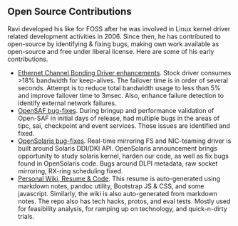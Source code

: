 
Open Source Contributions
-------------------------

Ravi developed his like for FOSS after he was involved in Linux kernel driver related development activities in 2006. Since then, he has contributed to
open-source by identifying & fixing bugs, making own work available as open-source and free under liberal license. Here are some of his early contributions.

- [Ethernet Channel Bonding Driver enhancements](https://www.kernel.org/doc/Documentation/networking/bonding.txt). Stock driver consumes >18% bandwidth for
  keep-alives. The failover time is in order of several seconds. Attempt is to reduce total bandwidth usage to less than 5% and improve failover time to 3msec.
  Also, enhance failure detection to identify external network failures.
- [OpenSAF bug-fixes](http://devel.opensaf.org/). During bringup and performance validation of Open-SAF in initial days of release, had multiple bugs in the
  areas of tipc, sai, checkpoint and event services. Those issues are identified and fixed.
- [OpenSolaris bug-fixes](http://www.opensolaris.org/). Real-time mirroring FS and NIC-teaming driver is built around Solaris DDI/DKI API. OpenSolaris
  announcement brings opportunity to study solaris kernel, harden our code, as well as fix bugs found in OpenSolaris code. Bugs around DLPI metadata, raw socket
  mirroring, RX-ring scheduling fixed.
- [Personal Wiki, Resume & Code](https://github.com/rkks). This resume is auto-generated using markdown notes, pandoc utility, Bootstrap JS & CSS, and some javascript.
  Similarly, the wiki is also auto-generated from markdown notes. The repo also has tech hacks, protos, and eval tests. Mostly used for feasibility analysis, for
  ramping up on technology, and quick-n-dirty trials.

